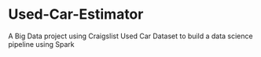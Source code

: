 # Used-Car-Estimator
A Big Data project using Craigslist Used Car Dataset to build a data science pipeline using Spark
